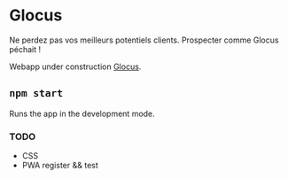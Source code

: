 # Glocus

Ne perdez pas vos meilleurs potentiels clients.
Prospecter comme Glocus péchait !

Webapp under construction [Glocus](https://glocus.netlify.app).

## `npm start`

Runs the app in the development mode.

### TODO

- CSS
- PWA register && test
